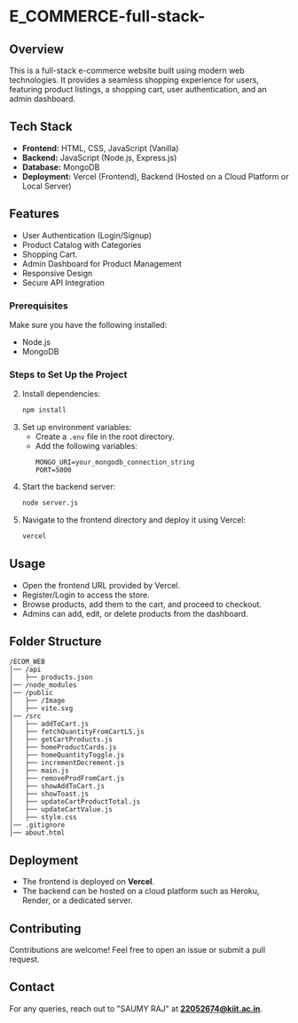 # E_COMMERCE-full-stack-


## Overview
This is a full-stack e-commerce website built using modern web technologies. It provides a seamless shopping experience for users, featuring product listings, a shopping cart, user authentication, and an admin dashboard.

## Tech Stack
- **Frontend:** HTML, CSS, JavaScript (Vanilla)
- **Backend:** JavaScript (Node.js, Express.js)
- **Database:** MongoDB
- **Deployment:** Vercel (Frontend), Backend (Hosted on a Cloud Platform or Local Server)

## Features
- User Authentication (Login/Signup)
- Product Catalog with Categories
- Shopping Cart.
- Admin Dashboard for Product Management
- Responsive Design
- Secure API Integration



### Prerequisites
Make sure you have the following installed:
- Node.js
- MongoDB

### Steps to Set Up the Project

2. Install dependencies:
   ```bash
   npm install
   ```
3. Set up environment variables:
   - Create a `.env` file in the root directory.
   - Add the following variables:
     ```
     MONGO_URI=your_mongodb_connection_string
     PORT=5000
     ```
4. Start the backend server:
   ```bash
   node server.js
   ```
5. Navigate to the frontend directory and deploy it using Vercel:
   ```bash
   vercel
   ```

## Usage
- Open the frontend URL provided by Vercel.
- Register/Login to access the store.
- Browse products, add them to the cart, and proceed to checkout.
- Admins can add, edit, or delete products from the dashboard.

## Folder Structure
```
/ECOM_WEB
│── /api
│   ├── products.json
│── /node_modules
│── /public
│   ├── /Image
│   ├── vite.svg
│── /src
│   ├── addToCart.js
│   ├── fetchQuantityFromCartLS.js
│   ├── getCartProducts.js
│   ├── homeProductCards.js
│   ├── homeQuantityToggle.js
│   ├── incrementDecrement.js
│   ├── main.js
│   ├── removeProdFromCart.js
│   ├── showAddToCart.js
│   ├── showToast.js
│   ├── updateCartProductTotal.js
│   ├── updateCartValue.js
│   ├── style.css
│── .gitignore
│── about.html
```

## Deployment
- The frontend is deployed on **Vercel**.
- The backend can be hosted on a cloud platform such as Heroku, Render, or a dedicated server.


## Contributing
Contributions are welcome! Feel free to open an issue or submit a pull request.

## Contact
For any queries, reach out to "SAUMY RAJ" at **22052674@kiit.ac.in**.

